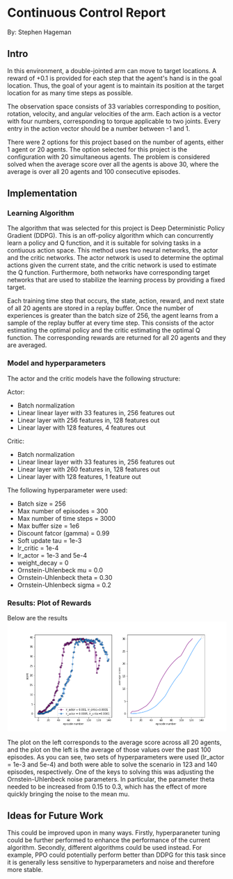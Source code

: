 # Continuous Control Report
By: Stephen Hageman

## Intro
In this environment, a double-jointed arm can move to target locations. A reward of +0.1 is provided for each step that the agent's hand is in the goal location. Thus, the goal of your agent is to maintain its position at the target location for as many time steps as possible.

The observation space consists of 33 variables corresponding to position, rotation, velocity, and angular velocities of the arm. Each action is a vector with four numbers, corresponding to torque applicable to two joints. Every entry in the action vector should be a number between -1 and 1.

There were 2 options for this project based on the number of agents, either 1 agent or 20 agents.  The option selected for this project is the configuration with 20 simultaneous agents.  The problem is considered solved when the average score over all the agents is above 30, where the average is over all 20 agents and 100 consecutive episodes. 

## Implementation

### Learning Algorithm
The algorithm that was selected for this project is Deep Deterministic Policy Gradient (DDPG).  This is an off-policy algorithm which can concurrently learn a policy and Q function, and it is suitable for solving tasks in a contiuous action space.  This method uses two neural networks, the actor and the critic networks. The actor network is used to determine the optimal actions given the current state, and the critic network is used to estimate the Q function.  Furthermore, both networks have corresponding target networks that are used to stabilize the learning process by providing a fixed target.

Each training time step that occurs, the state, action, reward, and next state of all 20 agents are stored in a replay buffer.  Once the number of experiences is greater than the batch size of 256, the agent learns from a sample of the replay buffer at every time step. This consists of the actor estimating the optimal policy and the critic estimating the optimal Q function.  The corresponding rewards are returned for all 20 agents and they are averaged.

### Model and hyperparameters
The actor and the critic models have the following structure:

Actor:
* Batch normalization
* Linear linear layer with 33 features in, 256 features out
* Linear layer with 256 features in, 128 features out
* Linear layer with 128 features, 4 features out


Critic:
* Batch normalization
* Linear linear layer with 33 features in, 256 features out
* Linear layer with 260 features in, 128 features out
* Linear layer with 128 features, 1 feature out


The following hyperparameter were used:
* Batch size = 256
* Max number of episodes = 300
* Max number of time steps = 3000
* Max buffer size = 1e6
* Discount fatcor (gamma) = 0.99
* Soft update tau = 1e-3
* lr_critic = 1e-4
* lr_actor = 1e-3 and 5e-4
* weight_decay = 0
* Ornstein-Uhlenbeck mu = 0.0
* Ornstein-Uhlenbeck theta = 0.30 
* Ornstein-Uhlenbeck sigma = 0.2
                 
                
### Results: Plot of Rewards

Below are the results 
![plot_of_rewards](./scores_2.png)

The plot on the left corresponds to the average score across all 20 agents, and the plot on the left is the average of those values over the past 100 episodes.  As you can see, two sets of hyperparameters were used (lr_actor = 1e-3 and 5e-4) and both were able to solve the scenario in 123 and 140 episodes, respectively.  One of the keys to solving this was adjusting the Ornstein-Uhlenbeck noise parameters. In particular, the parameter theta needed to be increased from 0.15 to 0.3, which has the effect of more quickly bringing the noise to the mean mu.

## Ideas for Future Work
This could be improved upon in many ways.  Firstly, hyperparaneter tuning could be further performed to enhance the performance of the current algorithm.  Secondly, different algorithms could be used instead.  For example, PPO could potentially perform better than DDPG for this task since it is generally less sensitive to hyperparameters and noise and therefore more stable.
